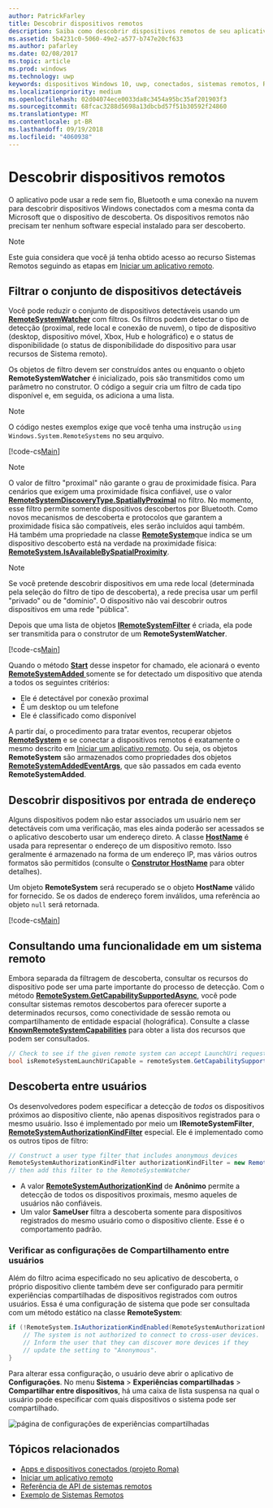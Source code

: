 ```yaml
---
author: PatrickFarley
title: Descobrir dispositivos remotos
description: Saiba como descobrir dispositivos remotos de seu aplicativo usando o projeto Roma.
ms.assetid: 5b4231c0-5060-49e2-a577-b747e20cf633
ms.author: pafarley
ms.date: 02/08/2017
ms.topic: article
ms.prod: windows
ms.technology: uwp
keywords: dispositivos Windows 10, uwp, conectados, sistemas remotos, Roma, project rome
ms.localizationpriority: medium
ms.openlocfilehash: 02d04074ece0033da8c3454a95bc35af201903f3
ms.sourcegitcommit: 68fcac3288d5698a13dbcbd57f51b30592f24860
ms.translationtype: MT
ms.contentlocale: pt-BR
ms.lasthandoff: 09/19/2018
ms.locfileid: "4060938"
---
```

# <a name="discover-remote-devices"></a>Descobrir dispositivos remotos
O aplicativo pode usar a rede sem fio, Bluetooth e uma conexão na nuvem para descobrir dispositivos Windows conectados com a mesma conta da Microsoft que o dispositivo de descoberta. Os dispositivos remotos não precisam ter nenhum software especial instalado para ser descoberto.

> [!NOTE]
> Este guia considera que você já tenha obtido acesso ao recurso Sistemas Remotos seguindo as etapas em [Iniciar um aplicativo remoto](launch-a-remote-app.md).

## <a name="filter-the-set-of-discoverable-devices"></a>Filtrar o conjunto de dispositivos detectáveis
Você pode reduzir o conjunto de dispositivos detectáveis usando um [**RemoteSystemWatcher**](https://msdn.microsoft.com/library/windows/apps/Windows.System.RemoteSystems.RemoteSystemWatcher) com filtros. Os filtros podem detectar o tipo de detecção (proximal, rede local e conexão de nuvem), o tipo de dispositivo (desktop, dispositivo móvel, Xbox, Hub e holográfico) e o status de disponibilidade (o status de disponibilidade do dispositivo para usar recursos de Sistema remoto).

Os objetos de filtro devem ser construídos antes ou enquanto o objeto **RemoteSystemWatcher** é inicializado, pois são transmitidos como um parâmetro no construtor. O código a seguir cria um filtro de cada tipo disponível e, em seguida, os adiciona a uma lista.

> [!NOTE]
> O código nestes exemplos exige que você tenha uma instrução `using Windows.System.RemoteSystems` no seu arquivo.

[!code-cs[Main](./code/DiscoverDevices/MainPage.xaml.cs#SnippetMakeFilterList)]

> [!NOTE]
> O valor de filtro "proximal" não garante o grau de proximidade física. Para cenários que exigem uma proximidade física confiável, use o valor [**RemoteSystemDiscoveryType.SpatiallyProximal**](https://docs.microsoft.com/uwp/api/windows.system.remotesystems.remotesystemdiscoverytype) no filtro. No momento, esse filtro permite somente dispositivos descobertos por Bluetooth. Como novos mecanismos de descoberta e protocolos que garantem a proximidade física são compatíveis, eles serão incluídos aqui também.  
Há também uma propriedade na classe [**RemoteSystem**](https://msdn.microsoft.com/library/windows/apps/Windows.System.RemoteSystems.RemoteSystem)que indica se um dispositivo descoberto está na verdade na proximidade física: [**RemoteSystem.IsAvailableBySpatialProximity**](https://docs.microsoft.com/uwp/api/Windows.System.RemoteSystems.RemoteSystem.IsAvailableByProximity).

> [!NOTE]
> Se você pretende descobrir dispositivos em uma rede local (determinada pela seleção do filtro de tipo de descoberta), a rede precisa usar um perfil "privado" ou de "domínio". O dispositivo não vai descobrir outros dispositivos em uma rede "pública".

Depois que uma lista de objetos [**IRemoteSystemFilter**](https://msdn.microsoft.com/library/windows/apps/Windows.System.RemoteSystems.IRemoteSystemFilter) é criada, ela pode ser transmitida para o construtor de um **RemoteSystemWatcher**.

[!code-cs[Main](./code/DiscoverDevices/MainPage.xaml.cs#SnippetCreateWatcher)]

Quando o método [**Start**](https://msdn.microsoft.com/library/windows/apps/Windows.System.RemoteSystems.RemoteSystemWatcher.Start) desse inspetor for chamado, ele acionará o evento [**RemoteSystemAdded** ](https://msdn.microsoft.com/library/windows/apps/Windows.System.RemoteSystems.RemoteSystemWatcher.RemoteSystemAdded) somente se for detectado um dispositivo que atenda a todos os seguintes critérios:
* Ele é detectável por conexão proximal
* É um desktop ou um telefone
* Ele é classificado como disponível

A partir daí, o procedimento para tratar eventos, recuperar objetos [**RemoteSystem**](https://msdn.microsoft.com/library/windows/apps/Windows.System.RemoteSystems.RemoteSystem) e se conectar a dispositivos remotos é exatamente o mesmo descrito em [Iniciar um aplicativo remoto](launch-a-remote-app.md). Ou seja, os objetos **RemoteSystem** são armazenados como propriedades dos objetos [**RemoteSystemAddedEventArgs**](https://msdn.microsoft.com/library/windows/apps/Windows.System.RemoteSystems.RemoteSystemAddedEventArgs), que são passados em cada evento **RemoteSystemAdded**.

## <a name="discover-devices-by-address-input"></a>Descobrir dispositivos por entrada de endereço
Alguns dispositivos podem não estar associados um usuário nem ser detectáveis com uma verificação, mas eles ainda poderão ser acessados se o aplicativo descoberto usar um endereço direto. A classe [**HostName**](https://msdn.microsoft.com/library/windows/apps/windows.networking.hostname.aspx) é usada para representar o endereço de um dispositivo remoto. Isso geralmente é armazenado na forma de um endereço IP, mas vários outros formatos são permitidos (consulte o [**Construtor HostName**](https://msdn.microsoft.com/library/windows/apps/br207118.aspx) para obter detalhes).

Um objeto **RemoteSystem** será recuperado se o objeto **HostName** válido for fornecido. Se os dados de endereço forem inválidos, uma referência ao objeto `null` será retornada.

[!code-cs[Main](./code/DiscoverDevices/MainPage.xaml.cs#SnippetFindByHostName)]

## <a name="querying-a-capability-on-a-remote-system"></a>Consultando uma funcionalidade em um sistema remoto

Embora separada da filtragem de descoberta, consultar os recursos do dispositivo pode ser uma parte importante do processo de detecção. Com o método [**RemoteSystem.GetCapabilitySupportedAsync**](https://docs.microsoft.com/uwp/api/windows.system.remotesystems.remotesystem.GetCapabilitySupportedAsync), você pode consultar sistemas remotos descobertos para oferecer suporte a determinados recursos, como conectividade de sessão remota ou compartilhamento de entidade espacial (holográfica). Consulte a classe [**KnownRemoteSystemCapabilities**](https://docs.microsoft.com/uwp/api/windows.system.remotesystems.knownremotesystemcapabilities) para obter a lista dos recursos que podem ser consultados.

```csharp
// Check to see if the given remote system can accept LaunchUri requests
bool isRemoteSystemLaunchUriCapable = remoteSystem.GetCapabilitySupportedAsync(KnownRemoteSystemCapabilities.LaunchUri);
```

## <a name="cross-user-discovery"></a>Descoberta entre usuários

Os desenvolvedores podem especificar a detecção de _todos_ os dispositivos próximos ao dispositivo cliente, não apenas dispositivos registrados para o mesmo usuário. Isso é implementado por meio um **IRemoteSystemFilter**, [**RemoteSystemAuthorizationKindFilter**](https://docs.microsoft.com/uwp/api/windows.system.remotesystems.remotesystemauthorizationkindfilter) especial. Ele é implementado como os outros tipos de filtro:

```csharp
// Construct a user type filter that includes anonymous devices
RemoteSystemAuthorizationKindFilter authorizationKindFilter = new RemoteSystemAuthorizationKindFilter(RemoteSystemAuthorizationKind.Anonymous);
// then add this filter to the RemoteSystemWatcher
```

* A valor [**RemoteSystemAuthorizationKind**](https://docs.microsoft.com/uwp/api/windows.system.remotesystems.remotesystemauthorizationkind) de **Anônimo** permite a detecção de todos os dispositivos proximais, mesmo aqueles de usuários não confiáveis.
* Um valor **SameUser** filtra a descoberta somente para dispositivos registrados do mesmo usuário como o dispositivo cliente. Esse é o comportamento padrão.

### <a name="checking-the-cross-user-sharing-settings"></a>Verificar as configurações de Compartilhamento entre usuários

Além do filtro acima especificado no seu aplicativo de descoberta, o próprio dispositivo cliente também deve ser configurado para permitir experiências compartilhadas de dispositivos registrados com outros usuários. Essa é uma configuração de sistema que pode ser consultada com um método estático na classe **RemoteSystem**:

```csharp
if (!RemoteSystem.IsAuthorizationKindEnabled(RemoteSystemAuthorizationKind.Anonymous)) {
    // The system is not authorized to connect to cross-user devices. 
    // Inform the user that they can discover more devices if they
    // update the setting to "Anonymous".
}
```

Para alterar essa configuração, o usuário deve abrir o aplicativo de **Configurações**. No menu **Sistema** > **Experiências compartilhadas** > **Compartilhar entre dispositivos**, há uma caixa de lista suspensa na qual o usuário pode especificar com quais dispositivos o sistema pode ser compartilhado.

![página de configurações de experiências compartilhadas](images/shared-experiences-settings.png)

## <a name="related-topics"></a>Tópicos relacionados
* [Apps e dispositivos conectados (projeto Roma)](connected-apps-and-devices.md)
* [Iniciar um aplicativo remoto](launch-a-remote-app.md)
* [Referência de API de sistemas remotos](https://msdn.microsoft.com/library/windows/apps/Windows.System.RemoteSystems)
* [Exemplo de Sistemas Remotos](https://github.com/Microsoft/Windows-universal-samples/tree/dev/Samples/RemoteSystems)
